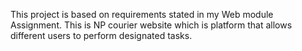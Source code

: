 This project is based on requirements stated in my Web module Assignment.
This is NP courier website which is platform that allows different users to perform designated tasks.
